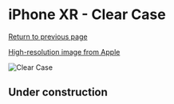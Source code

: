 # iPhone XR  - Clear Case

[Return to previous page](/iphone_xr)

[High-resolution image from Apple](https://store.storeimages.cdn-apple.com/8756/as-images.apple.com/is/MRW62?wid=4500&hei=4500&fmt=png)

<div style="width: 500px"><img src="/everyphone/MRW62.png" alt="Clear Case"></div>

## Under construction
